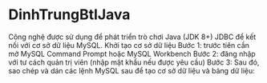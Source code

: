 # DinhTrungBtlJava
Công nghệ được sử dụng để phát triển trò chơi
Java (JDK 8+)
JDBC để kết nối với cơ sở dữ liệu MySQL.
Khởi tạo cơ sở dữ liệu
Bước 1: trước tiên cần mở MySQL Command Prompt hoặc MySQL Workbench
Bước 2: đăng nhập với tư cách quản trị viên (nhập mật khẩu nếu được yêu cầu)
Bước 3: Sau đó, sao chép và dán các lệnh MySQL sau để tạo cơ sở dữ liệu và bảng dữ liệu:
